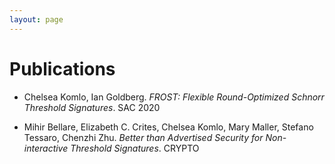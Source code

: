 ```yaml
---
layout: page
---
```


# Publications

- Chelsea Komlo, Ian Goldberg. *FROST: Flexible Round-Optimized Schnorr Threshold Signatures*. SAC 2020

- Mihir Bellare, Elizabeth C. Crites, Chelsea Komlo, Mary Maller, Stefano Tessaro, Chenzhi Zhu. *Better than Advertised Security for Non-interactive Threshold Signatures*. CRYPTO
